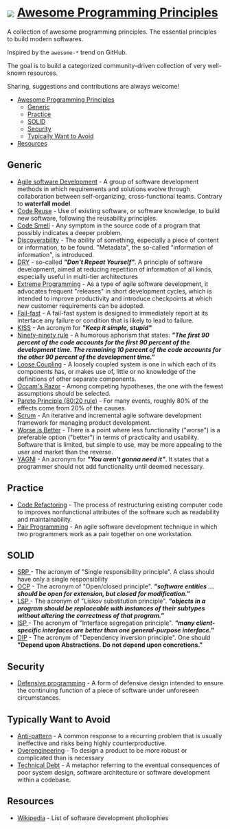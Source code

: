 # <img src="https://raw.githubusercontent.com/seyna/awesome-programming-principles/master/awesome-logo.png" align="absmiddle"/> <a href="http://awesome-ruby.com">Awesome Programming Principles</a>

A collection of awesome programming principles. The essential principles to build modern softwares.

Inspired by the `awesome-*` trend on GitHub.

The goal is to build a categorized community-driven collection of very well-known resources.

Sharing, suggestions and contributions are always welcome!

* [Awesome Programming Principles](#awesome-Programming-Prindiples)
  * [Generic](#generic)
  * [Practice](#practice)
  * [SOLID](#solid)
  * [Security](#security)  
  * [Typically Want to Avoid](#typically-want-to-avoid)
* [Resources](#resources)

## Generic

* [Agile software Development](http://en.wikipedia.org/wiki/Agile_software_development) - A group of software development methods in which requirements and solutions evolve through collaboration between self-organizing, cross-functional teams. Contrary to **waterfall model**.
* [Code Reuse](http://en.wikipedia.org/wiki/Code_reuse) - Use of existing software, or software knowledge, to build new software, following the reusability principles.
* [Code Smell](http://en.wikipedia.org/wiki/Code_smell) - Any symptom in the source code of a program that possibly indicates a deeper problem.
* [Discoverability](http://en.wikipedia.org/wiki/Discoverability) - The ability of something, especially a piece of content or information, to be found. "Metadata", the so-called "information of information", is introduced.
* [DRY](http://en.wikipedia.org/wiki/Don't_repeat_yourself) - so-called _**"Don't Repeat Yourself"**_. A principle of software development, aimed at reducing repetition of information of all kinds, especially useful in multi-tier architectures
* [Extreme Programming](http://en.wikipedia.org/wiki/Extreme_programming) - As a type of agile software development, it advocates frequent "releases" in short development cycles, which is intended to improve productivity and introduce checkpoints at which new customer requirements can be adopted.
* [Fail-fast](http://en.wikipedia.org/wiki/Fail-fast) - A fail-fast system is designed to immediately report at its interface any failure or condition that is likely to lead to failure.
* [KISS](http://en.wikipedia.org/wiki/KISS_principle) - An acronym for _**"Keep it simple, stupid"**_
* [Ninety-ninety rule](http://en.wikipedia.org/wiki/Ninety-ninety_rule) - A humorous aphorism that states: _**"The first 90 percent of the code accounts for the first 90 percent of the development time. The remaining 10 percent of the code accounts for the other 90 percent of the development time."**_
* [Loose Coupling](http://en.wikipedia.org/wiki/Loose_coupling) - A loosely coupled system is one in which each of its components has, or makes use of, little or no knowledge of the definitions of other separate components.
* [Occam's Razor](http://en.wikipedia.org/wiki/Occam%27s_razor) - Among competing hypotheses, the one with the fewest assumptions should be selected.
* [Pareto Principle (80:20 rule)](http://en.wikipedia.org/wiki/Pareto_principle#In_software) - For many events, roughly 80% of the effects come from 20% of the causes.
* [Scrum](http://en.wikipedia.org/wiki/Scrum) - An iterative and incremental agile software development framework for managing product development.
* [Worse is Better](http://en.wikipedia.org/wiki/Worse_is_better) - There is a point where less functionality ("worse") is a preferable option ("better") in terms of practicality and usability. Software that is limited, but simple to use, may be more appealing to the user and market than the reverse.
* [YAGNI](http://en.wikipedia.org/wiki/KISS_principle) - An acronym for _**"You aren't gonna need it"**_. It states that a programmer should not add functionality until deemed necessary.

## Practice

* [Code Refactoring](http://en.wikipedia.org/wiki/Code_refactoring) - The process of restructuring existing computer code to improves nonfunctional attributes of the software such as readability and maintainability.
* [Pair Programming](http://en.wikipedia.org/wiki/Pair_programming) - An agile software development technique in which two programmers work as a pair together on one workstation.


## SOLID

* [SRP ](http://en.wikipedia.org/wiki/Single_responsibility_principle) - The acronym of "Single responsibility principle". A class should have only a single responsibility
* [OCP](http://en.wikipedia.org/wiki/Open/closed_principle) - The acronym of "Open/closed principle". _**"software entities … should be open for extension, but closed for modification."**_
* [LSP ](http://en.wikipedia.org/wiki/Liskov_substitution_principle) - The acronym of "Liskov substitution principle".  _**"objects in a program should be replaceable with instances of their subtypes without altering the correctness of that program."**_
* [ISP ](http://en.wikipedia.org/wiki/Interface_segregation_principle) - The acronym of "Interface segregation principle". _**"many client-specific interfaces are better than one general-purpose interface."**_
* [DIP](http://en.wikipedia.org/wiki/Dependency_inversion_principle) - The acronym of "Dependency inversion principle". One should **"Depend upon Abstractions. Do not depend upon concretions."**

## Security
* [Defensive programming](http://en.wikipedia.org/wiki/Defensive_programming) -  A form of defensive design intended to ensure the continuing function of a piece of software under unforeseen circumstances.

## Typically Want to Avoid

* [Anti-pattern](http://en.wikipedia.org/wiki/Anti-pattern) - A common response to a recurring problem that is usually ineffective and risks being highly counterproductive.
* [Overengineering](http://en.wikipedia.org/wiki/Overengineering) - To design a product to be more robust or complicated than is necessary
* [Technical Debt](http://en.wikipedia.org/wiki/Technical_debt) - A metaphor referring to the eventual consequences of poor system design, software architecture or software development within a codebase.

## Resources

* [Wikipedia](http://en.wikipedia.org/wiki/List_of_software_development_philosophies) - List of software development pholiophies
